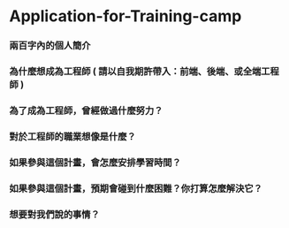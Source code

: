 # Application-for-Training-camp
<h3>兩百字內的個人簡介</h3>
<p></p>
<h3>為什麼想成為工程師 ( 請以自我期許帶入：前端、後端、或全端工程師 )</h3>
<p></p>
<h3>為了成為工程師，曾經做過什麼努力？</h3>
<p></p>
<h3>對於工程師的職業想像是什麼？</h3>
<p></p>
<h3>如果參與這個計畫，會怎麼安排學習時間？</h3>
<p></p>
<h3>如果參與這個計畫，預期會碰到什麼困難？你打算怎麼解決它？</h3>
<p></p>
<h3>想要對我們說的事情？</h3>
<p></p>
